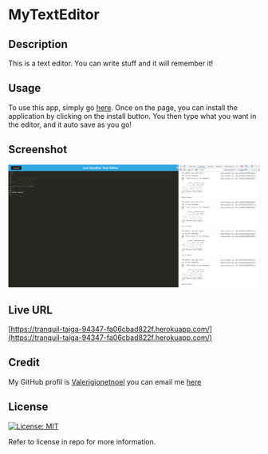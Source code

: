 # MyTextEditor

## Description
This is a text editor. You can write stuff and it will remember it!

## Usage
To use this app, simply go [here](https://tranquil-taiga-94347-fa06cbad822f.herokuapp.com/). Once on the page, you can install the application by clicking on the install button. You then type what you want in the editor, and it auto save as you go!

## Screenshot
![This is my live website](./client/src/images/JATEreadme.PNG)
## Live URL
[https://tranquil-taiga-94347-fa06cbad822f.herokuapp.com/](https://tranquil-taiga-94347-fa06cbad822f.herokuapp.com/)

## Credit
My GitHub profil is [Valerigionetnoel](https://github.com/Valerigionetnoel) you can email me [here](mailto:valeri.gionetnoel@gmail.com)

## License
[![License: MIT](https://img.shields.io/badge/License-MIT-yellow.svg)](https://opensource.org/licenses/MIT)

Refer to license in repo for more information.